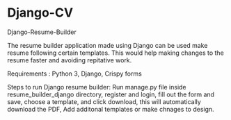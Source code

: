 # Django-CV
Django-Resume-Builder

The resume builder application made using Django can be used make resume following certain templates. This would help making changes to the resume faster and avoiding repitative work.

Requirements : Python 3, Django, Crispy forms

Steps to run Django resume builder: Run manage.py file inside resume_builder_django directory, register and login, fill out the form and save, choose a template, and click download, this will automatically download the PDF, Add additonal templates or make chnages to design.
